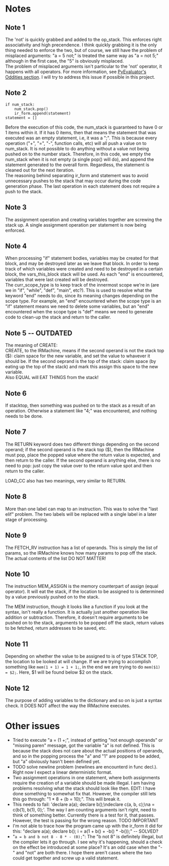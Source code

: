 # Notes
## Note 1
The 'not' is quickly grabbed and added to the op_stack. This enforces right associativity
and high precendence. I think quickly grabbing it is the only thing needed to enforce the
two, but of course, we still have the problem of misplaced arguments: "a = 5 not;" is treated
the same way as "a = not 5;" although in the first case, the "5" is obviously misplaced.  
The problem of misplaced arguments isn't particular to the 'not' operator, it happens with all
operators. For more information, see [PyEvaluator's Oddities section](https://github.com/kauboy26/PyEvaluator#oddities).
I will try to address this issue if possible in this project.

## Note 2
```
if num_stack:
    num_stack.pop()
    ir_form.append(statement)
statement = []
```  
Before the execution of this code, the num_stack is guaranteed to have 0 or 1 items within it. If it has 0 items, then that means
the statement that was executed was an empty statement, i.e, it was a ";". This is because every operation ("+", "=", "-", function
calls, etc) will all push a value on to num_stack. It is not possible to do anything without a value not being pushed on to the number stack. Therefore, in this code, we empty the num_stack when it is not empty (a single pop() will do), and append the statement generated to the overall form. Regardless, the statement is cleaned out for the next iteration.  
The reasoning behind separating ir_form and statement was to avoid unnecessary pushes to the stack that may occur during the
code generation phase. The last operation in each statement does not require a push to the stack.

## Note 3
The assignment operation and creating variables together are screwing the stack up. A single assignment operation per statement is
now being enforced.

## Note 4
When processing "if" statement bodies, variables may be created for that block, and may be destroyed later as we leave that block. In order to keep track of which variables were created and need to be destroyed in a certain block, the vars_this_block stack will be used. As each "end" is encountered, variables that were last created will be destroyed.  
The curr_scope_type is to keep track of the innermost scope we're in (are we in "if", "while", "def", "main", etc?). This is used to resolve what the keyword "end" needs to do, since its meaning changes depending on the scope type. For example, an "end" encountered when the scope type is an "if" statement means we need to delete some variables, but an "end" encountered when the scope type is "def" means we need to generate code to clean-up the stack and return to the caller.

## Note 5 -- OUTDATED
The meaning of CREATE:  
CREATE, to the IRMachine, means if the second operand is not the stack top ($): claim space for the new variable, and set the value to whavever it should be. If the second oeprand is the top of the stack: claim space (by eating up the top of the stack) and mark this assign this space to the new variable.  
Also EQUAL will EAT THINGS from the stack!

## Note 6
If stacktop, then something was pushed on to the stack as a result of an operation. Otherwise a statement like "4;" was encountered, and nothing needs to be done.

## Note 7
The RETURN keyword does two different things depending on the second operand; if the second operand is the stack top ($), then the IRMachine must pop, place the popped value where the return value is expected, and then return to the caller. If the second operand is anything else, there is no need to pop: just copy the value over to the return value spot and then return to the caller.  

LOAD_CC also has two meanings, very similar to RETURN.

## Note 8
More than one label can map to an instruction. This was to solve the "last elif" problem. The two labels will be replaced with a single label in a later stage of processing.

## Note 9
The FETCH_RV instruction has a list of operands. This is simply the list of params, so the IRMachine knows how many params to pop off the stack. The actual contents of the list DO NOT MATTER!

## Note 10
The instruction MEM_ASSIGN is the memory counterpart of assign (equal operator). It will eat the stack, if the location to be assigned to is determined by a value previously pushed on to the stack.  

The MEM instruction, though it looks like a function if you look at the syntax, isn't really a function. It is actually just another operation like addition or subtraction. Therefore, it doesn't require arguments to be pushed on to the stack, arguments to be popped off the stack, return values to be fetched, return addresses to be saved, etc.

## Note 11
Depending on whether the value to be assigned to is of type STACK TOP, the location to be looked at will change. If we are trying to accomplish something like ```mem(1 + 1) = 1 + 1;```, in the end we are trying to do ```mem($1) = $2;```. Here, $1 will be found below $2 on the stack.

## Note 12
The purpose of adding variables to the dictionary and so on is just a syntax check. It DOES NOT affect the way the IRMachine executes.

# Other issues

* Tried to execute "a = (1 +;", instead of getting "not enough operands" or "missing paren" message, got the variable "a" is not defined. This is because the stack does not care about the actual positions of operands, and so in the popping process the "a" and "1" are popped to be added, but "a" obviously hasn't been defined yet.
* TODO solve newline problem (newlines are encounterd in func decl.). Right now I expect a linear deterministic format.
* Two assignment operations in one statement, where both assignments require the creation of a variable should be made illegal. I am having problems resolving what the stack should look like then. EDIT: I have done something to somewhat fix that. However, the compiler still lets this go through: "1 * 8 + (b = 10);". This will break it.
* This needs to fail: 'declare a(a); declare b();\ndeclare c(a, b, c);\na = c(b(1), b(1), 0);'. The way I am counting arguments isn't right, need to think of something better. Currently there is a test for it, that passes. However, the test is passing for the wrong reason. TODO IMPORTANT
* I'm not able to trace how the program came up with the ir_form it did for this: "declare a(a); declare b(); i = a(1 + b() + -b() * -b());" -- SOLVED?
* "```a = b and b not 8 - 8 * - (0);```": The "b not 8" is definitely illegal, but the compiler lets it go through. I see why it's happening, should a check on the effect be introduced at some place? It's an odd case when the "-" and "not" are both there. I hope there aren't cases where the two could get together and screw up a valid statement.